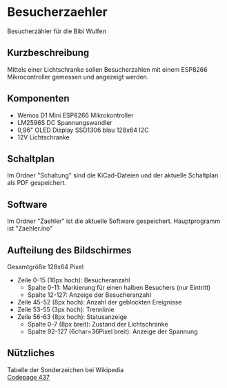 # Besucherzaehler

Besucherzähler für die Bibi Wulfen

## Kurzbeschreibung

Mittels einer Lichtschranke sollen Besucherzahlen mit einem ESP8266 Mikrocontroller gemessen und angezeigt werden.

## Komponenten

- Wemos D1 Mini ESP8266 Mikrokontroller
- LM2596S DC Spannungswandler
- 0,96" OLED Display SSD1306 blau 128x64 I2C
- 12V Lichtschranke

## Schaltplan

Im Ordner "Schaltung" sind die KiCad-Dateien und der aktuelle Schaltplan als PDF gespeichert.

## Software

Im Ordner "Zaehler" ist die aktuelle Software gespeichert. Hauptprogramm ist "Zaehler.ino"

## Aufteilung des Bildschirmes

Gesamtgröße 128x64 Pixel

- Zeile 0-15 (16px hoch): Besucheranzahl
	- Spalte 0-11: Markierung für einen halben Besuchers (nur Eintritt)
	- Spalte 12-127: Anzeige der Besucheranzahl
- Zeile 45-52 (8px hoch): Anzahl der geblockten Ereignisse
- Zeile 53-55 (3px hoch): Trennlinie 
- Zeile 56-63 (8px hoch): Statusanzeige
	- Spalte 0-7 (8px breit): Zustand der Lichtschranke
	- Spalte 92-127 (6char=36Pixel breit): Anzeige der Spannung

## Nützliches

Tabelle der Sonderzeichen bei Wikipedia  
[Codepage 437](https://de.wikipedia.org/wiki/Codepage_437)
